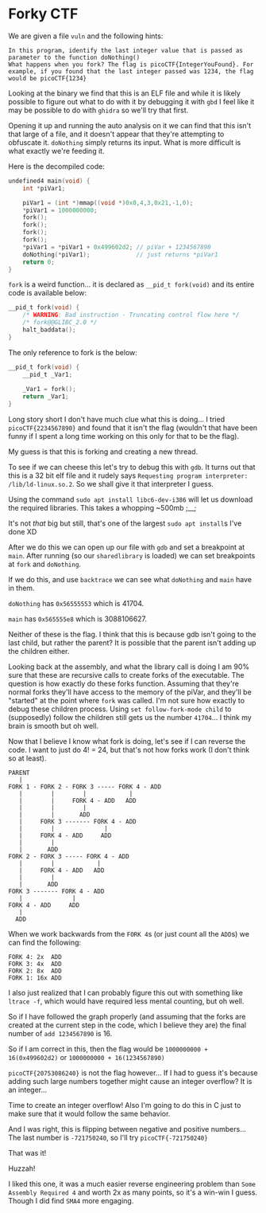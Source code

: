 # Forky CTF

We are given a file `vuln` and the following hints:

```text
In this program, identify the last integer value that is passed as parameter to the function doNothing()
What happens when you fork? The flag is picoCTF{IntegerYouFound}. For example, if you found that the last integer passed was 1234, the flag would be picoCTF{1234}
```

Looking at the binary we find that this is an ELF file and while it is likely possible to figure out what to do with it by debugging it with `gbd` I feel like it may be possible to do with `ghidra` so we'll try that first.

Opening it up and running the auto analysis on it we can find that this isn't that large of a file, and it doesn't appear that they're attempting to obfuscate it. `doNothing` simply returns its input. What is more difficult is what exactly we're feeding it.

Here is the decompiled code:

```C
undefined4 main(void) {
    int *piVar1;

    piVar1 = (int *)mmap((void *)0x0,4,3,0x21,-1,0);
    *piVar1 = 1000000000;
    fork();
    fork();
    fork();
    fork();
    *piVar1 = *piVar1 + 0x499602d2; // piVar + 1234567890
    doNothing(*piVar1);             // just returns *piVar1
    return 0;
}
```

`fork` is a weird function... it is declared as `__pid_t fork(void)` and its entire code is available below:

```C
__pid_t fork(void) {
    /* WARNING: Bad instruction - Truncating control flow here */
    /* fork@@GLIBC_2.0 */
    halt_baddata();
}
```

The only reference to fork is the below:

```C
__pid_t fork(void) {
    __pid_t _Var1;
    
    _Var1 = fork();
    return _Var1;
}
```

Long story short I don't have much clue what this is doing... I tried `picoCTF{2234567890}` and found that it isn't the flag (wouldn't that have been funny if I spent a long time working on this only for that to be the flag).

My guess is that this is forking and creating a new thread.

To see if we can cheese this let's try to debug this with `gdb`. It turns out that this is a 32 bit elf file and it rudely says `Requesting program interpreter: /lib/ld-linux.so.2`. So we shall give it that interpreter I guess.

Using the command `sudo apt install libc6-dev-i386` will let us download the required libraries. This takes a whopping ~500mb ;__;

It's not *that* big but still, that's one of the largest `sudo apt install`s I've done XD

After we do this we can open up our file with `gdb` and set a breakpoint at `main`. After running (so our `sharedlibrary` is loaded) we can set breakpoints at `fork` and `doNothing`.

If we do this, and use `backtrace` we can see what `doNothing` and `main` have in them.

`doNothing` has `0x56555553` which is 41704.

`main` has `0x565555e8` which is 3088106627.

Neither of these is the flag. I think that this is because gdb isn't going to the last child, but rather the parent? It is possible that the parent isn't adding up the children either.

Looking back at the assembly, and what the library call is doing I am 90% sure that these are recursive calls to create forks of the executable. The question is how exactly do these forks function. Assuming that they're normal forks they'll have access to the memory of the piVar, and they'll be "started" at the point where `fork` was called. I'm not sure how exactly to debug these children process. Using `set follow-fork-mode child` to (supposedly) follow the children still gets us the number `41704`... I think my brain is smooth but oh well.

Now that I believe I know what fork is doing, let's see if I can reverse the code. I want to just do 4! = 24, but that's not how forks work (I don't think so at least).

```text
PARENT
   |
FORK 1 - FORK 2 - FORK 3 ----- FORK 4 - ADD
   |        |        |            |
   |        |     FORK 4 - ADD   ADD
   |        |        |
   |        |       ADD
   |     FORK 3 ------- FORK 4 - ADD
   |        |              |
   |     FORK 4 - ADD     ADD
   |        |
   |       ADD
FORK 2 - FORK 3 ----- FORK 4 - ADD
   |        |            |
   |     FORK 4 - ADD   ADD
   |        |
   |       ADD
FORK 3 ------- FORK 4 - ADD
   |              |
FORK 4 - ADD     ADD
   |
  ADD
```

When we work backwards from the `FORK 4`s (or just count all the `ADD`s) we can find the following:

```text
FORK 4: 2x  ADD
FORK 3: 4x  ADD
FORK 2: 8x  ADD
FORK 1: 16x ADD
```

I also just realized that I can probably figure this out with something like `ltrace -f`, which would have required less mental counting, but oh well.

So if I have followed the graph properly (and assuming that the forks are created at the current step in the code, which I believe they are) the final number of `add 1234567890` is 16.

So if I am correct in this, then the flag would be `1000000000 + 16(0x499602d2)` or `1000000000 + 16(1234567890)`

`picoCTF{20753086240}` is not the flag however... If I had to guess it's because adding such large numbers together might cause an integer overflow? It is an integer...

Time to create an integer overflow! Also I'm going to do this in C just to make sure that it would follow the same behavior.

And I was right, this is flipping between negative and positive numbers... The last number is `-721750240`, so I'll try `picoCTF{-721750240}`

That was it!

Huzzah!

I liked this one, it was a much easier reverse engineering problem than `Some Assembly Required 4` and worth 2x as many points, so it's a win-win I guess. Though I did find `SMA4` more engaging.
